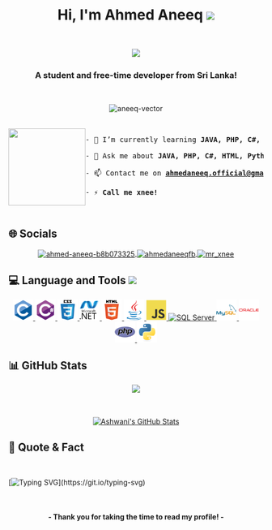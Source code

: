 <h1 align="center">Hi, I'm Ahmed Aneeq <img src="https://media.giphy.com/media/hvRJCLFzcasrR4ia7z/giphy.gif" width="29px"></h1>
<br/>
<p align="center">
 <img src="https://readme-typing-svg.herokuapp.com/?lines=Welcome+to+my+GitHub+Profile!&center=true&width=360&height=30">
</p>
<h3 align="center">A student and free-time developer from Sri Lanka!</h3>
<br/>
<p align="center">
  <img src="https://komarev.com/ghpvc/?username=aneeq-vector&label=Profile%20views&color=0e75b6&style=plastic" alt="aneeq-vector" />
</p>
<br/>

<div>
<img align="left" src="https://tenor.com/view/programmers-go-internet-technologists-researching-technologist-gif-3757206632821927062.gif" height="152" width="152">
</div>

<pre>
- 🌱 I’m currently learning <b>JAVA, PHP, C#, HTML, Python</b><br/>
- 💬 Ask me about <b>JAVA, PHP, C#, HTML, Python</b><br/>
- 📫 Contact me on <a href="mailto:ahmedaneeq.official@gmail.com"><b>ahmedaneeq.official@gmail.com</b></a><br/>
- ⚡ <b>Call me xnee!</b>
</pre>
<br/>

## 🌐 Socials
<p align="center">
  <a href="https://linkedin.com/in/ahmed-aneeq-b8b073325" target="blank">
    <img align="center" src="https://raw.githubusercontent.com/rahuldkjain/github-profile-readme-generator/master/src/images/icons/Social/linked-in-alt.svg" alt="ahmed-aneeq-b8b073325" height="30" width="40" />
  </a>
  <a href="https://fb.com/ahmedaneeqfb" target="blank">
    <img align="center" src="https://raw.githubusercontent.com/rahuldkjain/github-profile-readme-generator/master/src/images/icons/Social/facebook.svg" alt="ahmedaneeqfb" height="30" width="40" />
  </a>
  <a href="https://instagram.com/mr_xnee" target="blank">
    <img align="center" src="https://raw.githubusercontent.com/rahuldkjain/github-profile-readme-generator/master/src/images/icons/Social/instagram.svg" alt="mr_xnee" height="30" width="40" />
  </a>
</p>

## 💻 Language and Tools <img src = "https://media2.giphy.com/media/QssGEmpkyEOhBCb7e1/giphy.gif?cid=ecf05e47a0n3gi1bfqntqmob8g9aid1oyj2wr3ds3mg700bl&rid=giphy.gif" width = 25px> 
<p align="center">
  <a href="https://www.cprogramming.com/" target="_blank" rel="noreferrer">
    <img src="https://raw.githubusercontent.com/devicons/devicon/master/icons/c/c-original.svg" alt="C" width="40" height="40" />
  </a>
  <a href="https://www.w3schools.com/cs/" target="_blank" rel="noreferrer">
    <img src="https://raw.githubusercontent.com/devicons/devicon/master/icons/csharp/csharp-original.svg" alt="C#" width="40" height="40" />
  </a>
  <a href="https://www.w3schools.com/css/" target="_blank" rel="noreferrer">
    <img src="https://raw.githubusercontent.com/devicons/devicon/master/icons/css3/css3-original-wordmark.svg" alt="CSS3" width="40" height="40" />
  </a>
  <a href="https://dotnet.microsoft.com/" target="_blank" rel="noreferrer">
    <img src="https://raw.githubusercontent.com/devicons/devicon/master/icons/dot-net/dot-net-original-wordmark.svg" alt="Dotnet" width="40" height="40" />
  </a>
  <a href="https://www.w3.org/html/" target="_blank" rel="noreferrer">
    <img src="https://raw.githubusercontent.com/devicons/devicon/master/icons/html5/html5-original-wordmark.svg" alt="HTML5" width="40" height="40" />
  </a>
  <a href="https://www.java.com" target="_blank" rel="noreferrer">
    <img src="https://raw.githubusercontent.com/devicons/devicon/master/icons/java/java-original.svg" alt="Java" width="40" height="40" />
  </a>
  <a href="https://developer.mozilla.org/en-US/docs/Web/JavaScript" target="_blank" rel="noreferrer">
    <img src="https://raw.githubusercontent.com/devicons/devicon/master/icons/javascript/javascript-original.svg" alt="JavaScript" width="40" height="40" />
  </a>
  <a href="https://www.microsoft.com/en-us/sql-server" target="_blank" rel="noreferrer">
    <img src="https://www.svgrepo.com/show/303229/microsoft-sql-server-logo.svg" alt="SQL Server" width="40" height="40" />
  </a>
  <a href="https://www.mysql.com/" target="_blank" rel="noreferrer">
    <img src="https://raw.githubusercontent.com/devicons/devicon/master/icons/mysql/mysql-original-wordmark.svg" alt="MySQL" width="40" height="40" />
  </a>
  <a href="https://www.oracle.com/" target="_blank" rel="noreferrer">
    <img src="https://raw.githubusercontent.com/devicons/devicon/master/icons/oracle/oracle-original.svg" alt="Oracle" width="40" height="40" />
  </a>
  <a href="https://www.php.net" target="_blank" rel="noreferrer">
    <img src="https://raw.githubusercontent.com/devicons/devicon/master/icons/php/php-original.svg" alt="PHP" width="40" height="40" />
  </a>
  <a href="https://www.python.org" target="_blank" rel="noreferrer">
    <img src="https://raw.githubusercontent.com/devicons/devicon/master/icons/python/python-original.svg" alt="Python" width="40" height="40" />
  </a>
</p>

## 📊 GitHub Stats
<p align = "center"
  
<a href="https://github.com/Aneeq-vector">
  <img src="https://github-readme-stats.vercel.app/api/top-langs/?username=Aneeq-vector&theme=radical&hide=glsl,python" />
</a>
</p>
<br>
<p align = "center">
<a href="https://github.com/Aneeq-vector">
<img src="https://github-readme-stats.vercel.app/api?username=Aneeq-vector&&show_icons=true&theme=radical&line_height=27&v=5" alt="Ashwani's GitHub Stats" />
</a>
</p>

## <b>💪 Quote & Fact</b>
<br>

[![Typing SVG](https://readme-typing-svg.herokuapp.com?font=Robot-Bold&size=30&color=330033&center=true&vCenter=true&width=900&height=110&lines="First,+solve+the+problem.+Then,+write+the+code".;++"Great+Developers+never+stop+learning".)](https://git.io/typing-svg)

<br>

#### <p align="center"><b>- Thank you for taking the time to read my profile! -</b></p>

